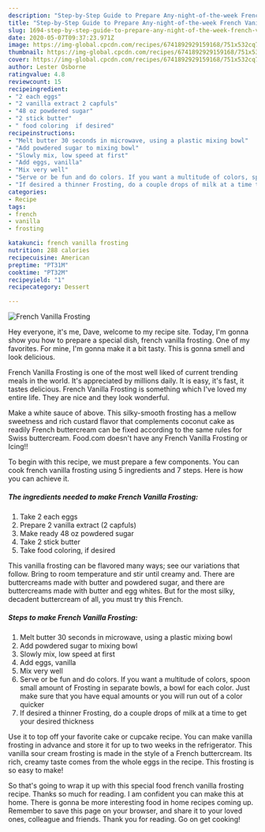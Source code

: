 ```yaml
---
description: "Step-by-Step Guide to Prepare Any-night-of-the-week French Vanilla Frosting"
title: "Step-by-Step Guide to Prepare Any-night-of-the-week French Vanilla Frosting"
slug: 1694-step-by-step-guide-to-prepare-any-night-of-the-week-french-vanilla-frosting
date: 2020-05-07T09:37:23.971Z
image: https://img-global.cpcdn.com/recipes/6741892929159168/751x532cq70/french-vanilla-frosting-recipe-main-photo.jpg
thumbnail: https://img-global.cpcdn.com/recipes/6741892929159168/751x532cq70/french-vanilla-frosting-recipe-main-photo.jpg
cover: https://img-global.cpcdn.com/recipes/6741892929159168/751x532cq70/french-vanilla-frosting-recipe-main-photo.jpg
author: Lester Osborne
ratingvalue: 4.8
reviewcount: 15
recipeingredient:
- "2 each eggs"
- "2 vanilla extract 2 capfuls"
- "48 oz powdered sugar"
- "2 stick butter"
- " food coloring  if desired"
recipeinstructions:
- "Melt butter 30 seconds in microwave, using a plastic mixing bowl"
- "Add powdered sugar to mixing bowl"
- "Slowly mix, low speed at first"
- "Add eggs, vanilla"
- "Mix very well"
- "Serve or be fun and do colors. If you want a multitude of colors, spoon small amount of Frosting in separate bowls, a bowl for each color. Just make sure that you have equal amounts or you will run out of a color quicker"
- "If desired a thinner Frosting, do a couple drops of milk at a time to get your desired thickness"
categories:
- Recipe
tags:
- french
- vanilla
- frosting

katakunci: french vanilla frosting 
nutrition: 288 calories
recipecuisine: American
preptime: "PT31M"
cooktime: "PT32M"
recipeyield: "1"
recipecategory: Dessert

---
```



![French Vanilla Frosting](https://img-global.cpcdn.com/recipes/6741892929159168/751x532cq70/french-vanilla-frosting-recipe-main-photo.jpg)

Hey everyone, it's me, Dave, welcome to my recipe site. Today, I'm gonna show you how to prepare a special dish, french vanilla frosting. One of my favorites. For mine, I'm gonna make it a bit tasty. This is gonna smell and look delicious.

French Vanilla Frosting is one of the most well liked of current trending meals in the world. It's appreciated by millions daily. It is easy, it's fast, it tastes delicious. French Vanilla Frosting is something which I've loved my entire life. They are nice and they look wonderful.

Make a white sauce of above. This silky-smooth frosting has a mellow sweetness and rich custard flavor that complements coconut cake as readily French buttercream can be fixed according to the same rules for Swiss buttercream. Food.com doesn&#39;t have any French Vanilla Frosting or Icing!!


To begin with this recipe, we must prepare a few components. You can cook french vanilla frosting using 5 ingredients and 7 steps. Here is how you can achieve it.

<!--inarticleads1-->

##### The ingredients needed to make French Vanilla Frosting:

1. Take 2 each eggs
1. Prepare 2 vanilla extract (2 capfuls)
1. Make ready 48 oz powdered sugar
1. Take 2 stick butter
1. Take  food coloring,  if desired


This vanilla frosting can be flavored many ways; see our variations that follow. Bring to room temperature and stir until creamy and. There are buttercreams made with butter and powdered sugar, and there are buttercreams made with butter and egg whites. But for the most silky, decadent buttercream of all, you must try this French. 

<!--inarticleads2-->

##### Steps to make French Vanilla Frosting:

1. Melt butter 30 seconds in microwave, using a plastic mixing bowl
1. Add powdered sugar to mixing bowl
1. Slowly mix, low speed at first
1. Add eggs, vanilla
1. Mix very well
1. Serve or be fun and do colors. If you want a multitude of colors, spoon small amount of Frosting in separate bowls, a bowl for each color. Just make sure that you have equal amounts or you will run out of a color quicker
1. If desired a thinner Frosting, do a couple drops of milk at a time to get your desired thickness


Use it to top off your favorite cake or cupcake recipe. You can make vanilla frosting in advance and store it for up to two weeks in the refrigerator. This vanilla sour cream frosting is made in the style of a French buttercream. Its rich, creamy taste comes from the whole eggs in the recipe. This frosting is so easy to make! 

So that's going to wrap it up with this special food french vanilla frosting recipe. Thanks so much for reading. I am confident you can make this at home. There is gonna be more interesting food in home recipes coming up. Remember to save this page on your browser, and share it to your loved ones, colleague and friends. Thank you for reading. Go on get cooking!
